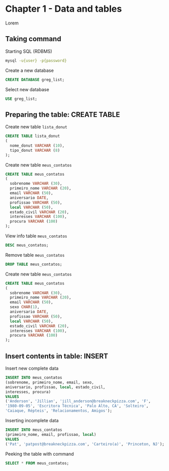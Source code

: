 # Chapter 1 - Data and tables

Lorem

## Taking command

Starting SQL (RDBMS)

```bash
mysql -u{user} -p{password}
```

Create a new database

```sql
CREATE DATABASE greg_list;
```

Select new database

```sql
USE greg_list;
```

## Preparing the table: CREATE TABLE

Create new table `lista_donut`
```sql
CREATE TABLE lista_donut
(
  nome_donut VARCHAR (10),
  tipo_donut VARCHAR (8)
);
```

Create new table `meus_contatos`
```sql
CREATE TABLE meus_contatos
(
  sobrenome VARCHAR (30),
  primeiro_nome VARCHAR (20),
  email VARCHAR (50),
  aniversario DATE,
  profissao VARCHAR (50),
  local VARCHAR (50),
  estado_civil VARCHAR (20),
  interesses VARCHAR (100),
  procura VARCHAR (100)
);
```

View info table `meus_contatos`
```sql
DESC meus_contatos;
```

Remove table `meus_contatos`
```sql
DROP TABLE meus_contatos;
```

Create new table `meus_contatos`
```sql
CREATE TABLE meus_contatos
(
  sobrenome VARCHAR (30),
  primeiro_nome VARCHAR (20),
  email VARCHAR (50),
  sexo CHAR(1),
  aniversario DATE,
  profissao VARCHAR (50),
  local VARCHAR (50),
  estado_civil VARCHAR (20),
  interesses VARCHAR (100),
  procura VARCHAR (100)
);
```
## Insert contents in table: INSERT

Insert new complete data
```sql
INSERT INTO meus_contatos
(sobrenome, primeiro_nome, email, sexo, 
aniversario, profissao, local, estado_civil, 
interesses, procura)
VALUES
('Anderson', 'Jillian', 'jill_anderson@breakneckpizza.com', 'F', 
'1980-09-05', 'Escritora Técnica', 'Palo Alto, CA', 'Solteiro', 
'Caiaque, Répteis', 'Relacionamentos, Amigos');
```

Inserting incomplete data
```sql
INSERT INTO meus_contatos
(primeiro_nome, email, profissao, local)
VALUES
('Pat', 'patpost@breakneckpizza.com', 'Carteiro(a)', 'Princeton, NJ');
```

Peeking the table with command
```sql
SELECT * FROM meus_contatos;
```